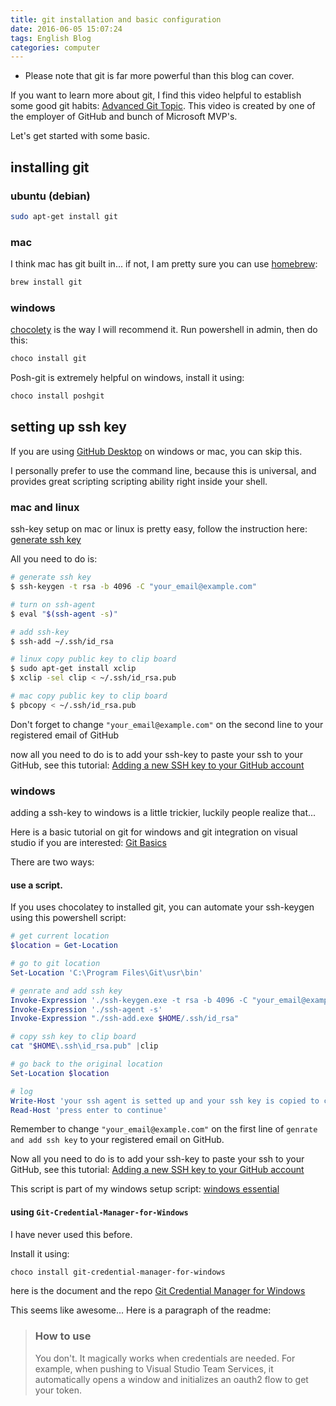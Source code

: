 ```yaml
---
title: git installation and basic configuration
date: 2016-06-05 15:07:24
tags: English Blog
categories: computer
---
```


* Please note that git is far more powerful than this blog can cover.

If you want to learn more about git, 
I find this video helpful to establish some good git habits:
[Advanced Git Topic](https://channel9.msdn.com/events/MVP-RD-Americas/GitHub--Microsoft-Partnership/GH3-AdvancedGit-commits-stash-stagingarea).
This video is created by one of the employer of GitHub and bunch of Microsoft MVP's.

Let's get started with some basic.

## installing git

### ubuntu (debian)

```bash
sudo apt-get install git
```

### mac

I think mac has git built in...
if not, I am pretty sure you can use [homebrew](http://brew.sh/):

```bash
brew install git
```

### windows

[chocolety](chocolatey.org) is the way I will recommend it.
Run powershell in admin, then do this:

```bash
choco install git
```

Posh-git is extremely helpful on windows, install it using:

```bash
choco install poshgit 
```

## setting up ssh key

If you are using [GitHub Desktop](https://desktop.github.com/) on windows or mac, you can skip this.

I personally prefer to use the command line, because this is universal, and provides great scripting scripting ability right inside your shell.

### mac and linux

ssh-key setup on mac or linux is pretty easy, follow the instruction here: [generate ssh key](https://help.github.com/articles/generating-an-ssh-key/)

All you need to do is:

```bash
# generate ssh key
$ ssh-keygen -t rsa -b 4096 -C "your_email@example.com"

# turn on ssh-agent
$ eval "$(ssh-agent -s)"

# add ssh-key
$ ssh-add ~/.ssh/id_rsa

# linux copy public key to clip board
$ sudo apt-get install xclip
$ xclip -sel clip < ~/.ssh/id_rsa.pub

# mac copy public key to clip board
$ pbcopy < ~/.ssh/id_rsa.pub
```

Don't forget to change `"your_email@example.com"` on the second line to your registered email of GitHub 

now all you need to do is to add your ssh-key to paste your ssh to your GitHub, see this tutorial: [Adding a new SSH key to your GitHub account](https://help.github.com/articles/adding-a-new-ssh-key-to-your-github-account/)

### windows
adding a ssh-key to windows is a little trickier, luckily people realize that...

Here is a basic tutorial on git for windows and git integration on visual studio if you are interested: [Git Basics](https://channel9.msdn.com/Series/Using-Git-with-Visual-Studio-2013)

There are two ways:

#### use a script.

If you uses chocolatey to installed git, you can automate your ssh-keygen using this powershell script:

```powershell
# get current location
$location = Get-Location

# go to git location
Set-Location 'C:\Program Files\Git\usr\bin'

# genrate and add ssh key
Invoke-Expression './ssh-keygen.exe -t rsa -b 4096 -C "your_email@example.com"'
Invoke-Expression './ssh-agent -s'
Invoke-Expression "./ssh-add.exe $HOME/.ssh/id_rsa"

# copy ssh key to clip board
cat "$HOME\.ssh\id_rsa.pub" |clip

# go back to the original location
Set-Location $location

# log
Write-Host 'your ssh agent is setted up and your ssh key is copied to clip board'
Read-Host 'press enter to continue'
```

Remember to change `"your_email@example.com"` on the first line of `genrate and add ssh key` to your registered email on GitHub.

Now all you need to do is to add your ssh-key to paste your ssh to your GitHub, see this tutorial: [Adding a new SSH key to your GitHub account](https://help.github.com/articles/adding-a-new-ssh-key-to-your-github-account/)


This script is part of my windows setup script: [windows essential](https://github.com/chantisnake/WindowsEssencial) 

#### using `Git-Credential-Manager-for-Windows`

I have never used this before.

Install it using:

```bash
choco install git-credential-manager-for-windows
```

here is the document and the repo [Git Credential Manager for Windows](https://github.com/Microsoft/Git-Credential-Manager-for-Windows)

This seems like awesome... Here is a paragraph of the readme: 

> ### How to use
>
> You don't. It magically works when credentials are needed. For example, when pushing to Visual Studio Team Services, it automatically opens a window and initializes an oauth2 flow to get your token.


